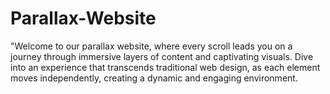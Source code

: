 # Parallax-Website
"Welcome to our parallax website, where every scroll leads you on a journey through immersive layers of content and captivating visuals. Dive into an experience that transcends traditional web design, as each element moves independently, creating a dynamic and engaging environment.
